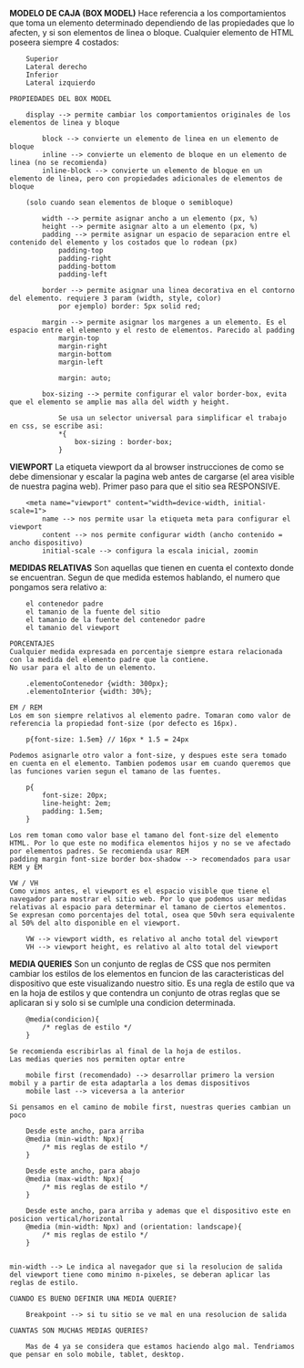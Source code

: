 **MODELO DE CAJA (BOX MODEL)**
    Hace referencia a los comportamientos que toma un elemento determinado dependiendo de las propiedades que lo afecten, y si son elementos de linea o bloque.
    Cualquier elemento de HTML poseera siempre 4 costados:

        Superior
        Lateral derecho
        Inferior
        Lateral izquierdo
    
    PROPIEDADES DEL BOX MODEL 

        display --> permite cambiar los comportamientos originales de los elementos de linea y bloque 

            block --> convierte un elemento de linea en un elemento de bloque 
            inline --> convierte un elemento de bloque en un elemento de linea (no se recomienda)
            inline-block --> convierte un elemento de bloque en un elemento de linea, pero con propiedades adicionales de elementos de bloque 
        
        (solo cuando sean elementos de bloque o semibloque)

            width --> permite asignar ancho a un elemento (px, %)
            height --> permite asignar alto a un elemento (px, %)
            padding --> permite asignar un espacio de separacion entre el contenido del elemento y los costados que lo rodean (px)
                padding-top
                padding-right
                padding-bottom
                padding-left
            
            border --> permite asignar una linea decorativa en el contorno del elemento. requiere 3 param (width, style, color)
                por ejemplo) border: 5px solid red;

            margin --> permite asignar los margenes a un elemento. Es el espacio entre el elemento y el resto de elementos. Parecido al padding
                margin-top
                margin-right 
                margin-bottom
                margin-left

                margin: auto;
            
            box-sizing --> permite configurar el valor border-box, evita que el elemento se amplie mas alla del width y height.

                Se usa un selector universal para simplificar el trabajo en css, se escribe asi:
                *{
                    box-sizing : border-box;
                }

**VIEWPORT**
    La etiqueta <meta></meta> viewport da al browser instrucciones de como se debe dimensionar y escalar la pagina web antes de cargarse (el area visible de nuestra pagina web). Primer paso para que el sitio sea RESPONSIVE.

        <meta name="viewport" content="width=device-width, initial-scale=1">
            name --> nos permite usar la etiqueta meta para configurar el viewport
            content --> nos permite configurar width (ancho contenido = ancho dispositivo)
            initial-scale --> configura la escala inicial, zoomin
    
**MEDIDAS RELATIVAS**
    Son aquellas que tienen en cuenta el contexto donde se encuentran.
    Segun de que medida estemos hablando, el numero que pongamos sera relativo a:

        el contenedor padre
        el tamanio de la fuente del sitio
        el tamanio de la fuente del contenedor padre
        el tamanio del viewport
    
    PORCENTAJES
    Cualquier medida expresada en porcentaje siempre estara relacionada con la medida del elemento padre que la contiene.
    No usar para el alto de un elemento.

        .elementoContenedor {width: 300px};
        .elementoInterior {width: 30%};
    
    EM / REM
    Los em son siempre relativos al elemento padre. Tomaran como valor de referencia la propiedad font-size (por defecto es 16px).

        p{font-size: 1.5em} // 16px * 1.5 = 24px

    Podemos asignarle otro valor a font-size, y despues este sera tomado en cuenta en el elemento. Tambien podemos usar em cuando queremos que las funciones varien segun el tamano de las fuentes.

        p{
            font-size: 20px;
            line-height: 2em;
            padding: 1.5em;
        }
    
    Los rem toman como valor base el tamano del font-size del elemento HTML. Por lo que este no modifica elementos hijos y no se ve afectado por elementos padres. Se recomienda usar REM
    padding margin font-size border box-shadow --> recomendados para usar REM y EM

    VW / VH
    Como vimos antes, el viewport es el espacio visible que tiene el navegador para mostrar el sitio web. Por lo que podemos usar medidas relativas al espacio para determinar el tamano de ciertos elementos. Se expresan como porcentajes del total, osea que 50vh sera equivalente al 50% del alto disponible en el viewport.

        VW --> viewport width, es relativo al ancho total del viewport
        VH --> viewport height, es relativo al alto total del viewport

**MEDIA QUERIES**
    Son un conjunto de reglas de CSS que nos permiten cambiar los estilos de los elementos en funcion de las caracteristicas del dispositivo que este visualizando nuestro sitio.
    Es una regla de estilo que va en la hoja de estilos y que contendra un conjunto de otras reglas que se aplicaran si y solo si se cumlple una condicion determinada.
    
        @media(condicion){
            /* reglas de estilo */
        }
    
    Se recomienda escribirlas al final de la hoja de estilos.
    Las medias queries nos permiten optar entre 

        mobile first (recomendado) --> desarrollar primero la version mobil y a partir de esta adaptarla a los demas dispositivos
        mobile last --> viceversa a la anterior
    
    Si pensamos en el camino de mobile first, nuestras queries cambian un poco

        Desde este ancho, para arriba
        @media (min-width: Npx){
            /* mis reglas de estilo */
        }

        Desde este ancho, para abajo
        @media (max-width: Npx){
            /* mis reglas de estilo */
        }

        Desde este ancho, para arriba y ademas que el dispositivo este en posicion vertical/horizontal
        @media (min-width: Npx) and (orientation: landscape){
            /* mis reglas de estilo */
        }
        

    min-width --> Le indica al navegador que si la resolucion de salida del viewport tiene como minimo n-pixeles, se deberan aplicar las reglas de estilo.

    CUANDO ES BUENO DEFINIR UNA MEDIA QUERIE?

        Breakpoint --> si tu sitio se ve mal en una resolucion de salida 

    CUANTAS SON MUCHAS MEDIAS QUERIES?

        Mas de 4 ya se considera que estamos haciendo algo mal. Tendriamos que pensar en solo mobile, tablet, desktop.
